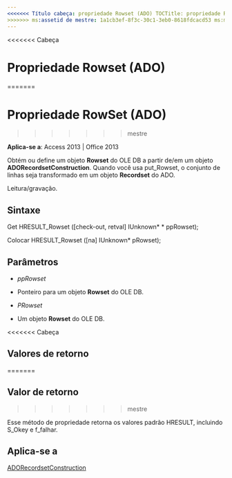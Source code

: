 ```yaml
---
<<<<<<< Título cabeça: propriedade Rowset (ADO) TOCTitle: propriedade Rowset (ADO) === título: propriedade Rowset (ADO) TOCTitle: propriedade Rowset (ADO)
>>>>>>> ms:assetid de mestre: 1a1cb3ef-8f3c-30c1-3eb0-8618fdcacd53 ms:mtpsurl: https://msdn.microsoft.com/library/JJ248946(v=office.15) ms:contentKeyID: ms.date 48543515: 18/09/2015 mtps_version: v=office.15
---
```


<<<<<<< Cabeça
# <a name="rowset-property-ado"></a>Propriedade Rowset (ADO)
=======
# <a name="rowset-property-ado"></a>Propriedade RowSet (ADO)
>>>>>>> mestre


**Aplica-se a**: Access 2013 | Office 2013



Obtém ou define um objeto **Rowset** do OLE DB a partir de/em um objeto **ADORecordsetConstruction**. Quando você usa put\_Rowset, o conjunto de linhas seja transformado em um objeto **Recordset** do ADO.

Leitura/gravação.

## <a name="syntax"></a>Sintaxe

Get HRESULT\_Rowset (\[check-out, retval\] IUnknown\* \* ppRowset);

Colocar HRESULT\_Rowset (\[na\] IUnknown\* pRowset);

## <a name="parameters"></a>Parâmetros

  - *ppRowset*

  - Ponteiro para um objeto **Rowset** do OLE DB.

  - *PRowset*

  - Um objeto **Rowset** do OLE DB.

<<<<<<< Cabeça
## <a name="return-values"></a>Valores de retorno
=======
## <a name="return-values"></a>Valor de retorno
>>>>>>> mestre

Esse método de propriedade retorna os valores padrão HRESULT, incluindo S\_Okey e f\_falhar.

## <a name="applies-to"></a>Aplica-se a

[ADORecordsetConstruction](adorecordsetconstruction-interface-ado.md)

